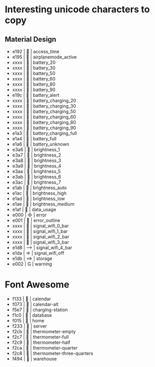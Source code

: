 # Interesting unicode characters to copy

## Material Design
- e192 |  | access_time
- e195 |  | airplanemode_active
- xxxx |  | battery_20
- xxxx |  | battery_30
- xxxx |  | battery_50
- xxxx |  | battery_60
- xxxx |  | battery_80
- xxxx |  | battery_90
- e19c |  | battery_alert
- xxxx |  | battery_charging_20
- xxxx |  | battery_charging_30
- xxxx |  | battery_charging_50
- xxxx |  | battery_charging_60
- xxxx |  | battery_charging_80
- xxxx |  | battery_charging_90
- e1a3 |  | battery_charging_full
- e1a4 |  | battery_full
- e1a6 |  | battery_unknown
- e3a6 |  | brightness_1
- e3a7 |  | brightness_2
- e3a8 |  | brightness_3
- e3a9 |  | brightness_4
- e3aa |  | brightness_5
- e3ab |  | brightness_6
- e3ac |  | brightness_7
- e1ab |  | brightness_auto
- e1ac |  | brightness_high
- e1ad |  | brightness_low
- e1ae |  | brightness_medium
- e1af |  | data_usage
- e000 |  | error
- e001 |  | error_outline
- xxxx |  | signal_wifi_0_bar
- xxxx |  | signal_wifi_1_bar
- xxxx |  | signal_wifi_2_bar
- xxxx |  | signal_wifi_3_bar
- e1d8 |  | signal_wifi_4_bar
- e1da |  | signal_wifi_off
- e1db |  | storage
- e002 |  | warning

# Font Awesome
- f133 |  | calendar
- f073 |  | calendar-alt
- f5e7 |  | charging-station
- f1c0 |  | database
- f015 |  | home
- f233 |  | server
- f2cb |  | thermometer-empty
- f2c7 |  | thermometer-full
- f2c9 |  | thermometer-half
- f2ca |  | thermometer-quarter
- f2c8 |  | thermometer-three-quarters
- f494 |  | warehouse
